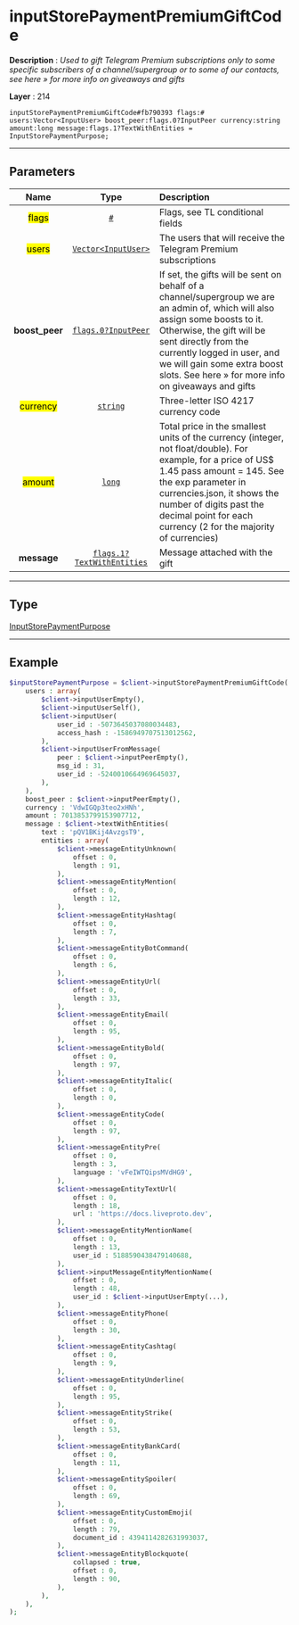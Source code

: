 # inputStorePaymentPremiumGiftCode

**Description** : *Used to gift Telegram Premium subscriptions only to some specific subscribers of a channel/supergroup or to some of our contacts, see here &raquo; for more info on giveaways and gifts*

**Layer** : 214

```tl
inputStorePaymentPremiumGiftCode#fb790393 flags:# users:Vector<InputUser> boost_peer:flags.0?InputPeer currency:string amount:long message:flags.1?TextWithEntities = InputStorePaymentPurpose;
```

---

## Parameters

| Name | Type | Description |
| :---: | :---: | :--- |
| <mark>flags</mark> | [`#`](type/#) | Flags, see TL conditional fields |
| <mark>users</mark> | [`Vector<InputUser>`](type/InputUser) | The users that will receive the Telegram Premium subscriptions |
| **boost_peer** | [`flags.0?InputPeer`](type/InputPeer) | If set, the gifts will be sent on behalf of a channel/supergroup we are an admin of, which will also assign some boosts to it. Otherwise, the gift will be sent directly from the currently logged in user, and we will gain some extra boost slots. See here » for more info on giveaways and gifts |
| <mark>currency</mark> | [`string`](type/string) | Three-letter ISO 4217 currency code |
| <mark>amount</mark> | [`long`](type/long) | Total price in the smallest units of the currency (integer, not float/double). For example, for a price of US$ 1.45 pass amount = 145. See the exp parameter in currencies.json, it shows the number of digits past the decimal point for each currency (2 for the majority of currencies) |
| **message** | [`flags.1?TextWithEntities`](type/TextWithEntities) | Message attached with the gift |

---

## Type

[InputStorePaymentPurpose](type/InputStorePaymentPurpose)

---

## Example

```php
$inputStorePaymentPurpose = $client->inputStorePaymentPremiumGiftCode(
	users : array(
		$client->inputUserEmpty(),
		$client->inputUserSelf(),
		$client->inputUser(
			user_id : -5073645037080034483,
			access_hash : -1586949707513012562,
		),
		$client->inputUserFromMessage(
			peer : $client->inputPeerEmpty(),
			msg_id : 31,
			user_id : -5240010664969645037,
		),
	),
	boost_peer : $client->inputPeerEmpty(),
	currency : 'VdwIGQp3teo2xHNh',
	amount : 7013853799153907712,
	message : $client->textWithEntities(
		text : 'pQV1BKij4AvzgsT9',
		entities : array(
			$client->messageEntityUnknown(
				offset : 0,
				length : 91,
			),
			$client->messageEntityMention(
				offset : 0,
				length : 12,
			),
			$client->messageEntityHashtag(
				offset : 0,
				length : 7,
			),
			$client->messageEntityBotCommand(
				offset : 0,
				length : 6,
			),
			$client->messageEntityUrl(
				offset : 0,
				length : 33,
			),
			$client->messageEntityEmail(
				offset : 0,
				length : 95,
			),
			$client->messageEntityBold(
				offset : 0,
				length : 97,
			),
			$client->messageEntityItalic(
				offset : 0,
				length : 0,
			),
			$client->messageEntityCode(
				offset : 0,
				length : 97,
			),
			$client->messageEntityPre(
				offset : 0,
				length : 3,
				language : 'vFeIWTQipsMVdHG9',
			),
			$client->messageEntityTextUrl(
				offset : 0,
				length : 18,
				url : 'https://docs.liveproto.dev',
			),
			$client->messageEntityMentionName(
				offset : 0,
				length : 13,
				user_id : 5188590438479140688,
			),
			$client->inputMessageEntityMentionName(
				offset : 0,
				length : 48,
				user_id : $client->inputUserEmpty(...),
			),
			$client->messageEntityPhone(
				offset : 0,
				length : 30,
			),
			$client->messageEntityCashtag(
				offset : 0,
				length : 9,
			),
			$client->messageEntityUnderline(
				offset : 0,
				length : 95,
			),
			$client->messageEntityStrike(
				offset : 0,
				length : 53,
			),
			$client->messageEntityBankCard(
				offset : 0,
				length : 11,
			),
			$client->messageEntitySpoiler(
				offset : 0,
				length : 69,
			),
			$client->messageEntityCustomEmoji(
				offset : 0,
				length : 79,
				document_id : 4394114282631993037,
			),
			$client->messageEntityBlockquote(
				collapsed : true,
				offset : 0,
				length : 90,
			),
		),
	),
);
```